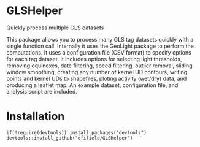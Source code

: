 GLSHelper
=======
Quickly process multiple GLS datasets

This package allows you to process many GLS tag datasets quickly
    with a single function call. Internally it uses the GeoLight
    package to perform the computations. It uses a configuration file (CSV format) to
    specify options for each tag dataset. It includes options for selecting light
    thresholds, removing equinoxes, date filtering, speed filtering, outlier removal,
    sliding window smoothing, 
    creating any number of kernel UD contours, writing points and kernel UDs to
    shapefiles, ploting activity (wet/dry) data, and producing a leaflet map. An example 
    dataset, configuration file, and analysis script are included.
    
Installation
=======

    if(!require(devtools)) install.packages("devtools")
    devtools::install_github("dfifield/GLSHelper")

